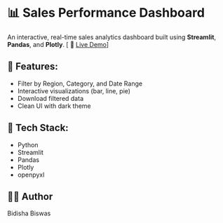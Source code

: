 # 📊 Sales Performance Dashboard

An interactive, real-time sales analytics dashboard built using **Streamlit**, **Pandas**, and **Plotly**.
[
🔗 [Live Demo](https://sales-performance-dashboard-vmmcmgvhjxx3kdhjkbujwc.streamlit.app/)]

## 📌 Features:
- Filter by Region, Category, and Date Range
- Interactive visualizations (bar, line, pie)
- Download filtered data
- Clean UI with dark theme

## 🧰 Tech Stack:
- Python
- Streamlit
- Pandas
- Plotly
- openpyxl

## 🧑‍💻 Author
Bidisha Biswas
